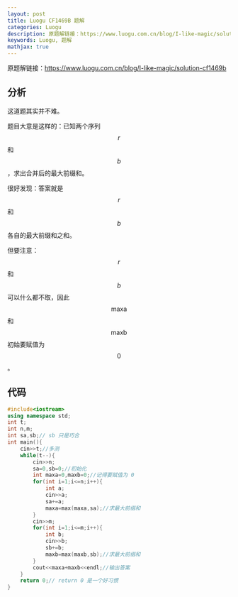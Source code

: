```yaml
---
layout: post
title: Luogu CF1469B 题解
categories: Luogu
description: 原题解链接：https://www.luogu.com.cn/blog/I-like-magic/solution-cf1469b
keywords: Luogu, 题解
mathjax: true
---
```


原题解链接：<https://www.luogu.com.cn/blog/I-like-magic/solution-cf1469b>

## 分析

这道题其实并不难。

题目大意是这样的：已知两个序列 $$r$$ 和 $$b$$，求出合并后的最大前缀和。

很好发现：答案就是 $$r$$ 和 $$b$$ 各自的最大前缀和之和。

但要注意：$$r$$ 和 $$b$$ 可以什么都不取，因此 $$\text{maxa}$$ 和 $$\text{maxb}$$ 初始要赋值为 $$0$$。

## 代码

```cpp
#include<iostream>
using namespace std;
int t;
int n,m;
int sa,sb;// sb 只是巧合
int main(){
    cin>>t;//多测
    while(t--){
        cin>>n;
        sa=0,sb=0;//初始化
        int maxa=0,maxb=0;//记得要赋值为 0
        for(int i=1;i<=n;i++){
            int a;
            cin>>a;
            sa+=a;
            maxa=max(maxa,sa);//求最大前缀和
        }
        cin>>m;
        for(int i=1;i<=m;i++){
            int b;
            cin>>b;
            sb+=b;
            maxb=max(maxb,sb);//求最大前缀和
        }
        cout<<maxa+maxb<<endl;//输出答案
    }
    return 0;// return 0 是一个好习惯
}
```
